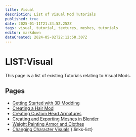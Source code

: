 ```yaml
---
title: Visual
description: List of Visual Mod Tutorials
published: true
date: 2025-01-11T21:34:52.252Z
tags: visual, tutorial, textures, meshes, tutorials
editor: markdown
dateCreated: 2024-05-02T22:12:50.307Z
---
```


# LIST:Visual
This page is a list of existing Tutorials relating to Visual Mods.

## Pages
- [Getting Started with 3D Modding](getting-started-with-3d-modding)
- [Creating a Hair Mod](Creating-A-Hair-Mod)
- [Creating Custom Head Armatures](mrboneswildguide)
- [Creating and Exporting Meshes in Blender](Creating-and-Exporting-Meshes-in-Blender)
- [Weight Painting Armor and Clothes](/Tutorials/Visual/Weight-Painting-Armor)
- [Changing Character Visuals](/Tutorials/Visual/Changing-CharacterVisuals)
{.links-list}
